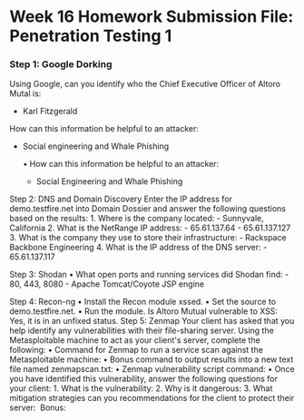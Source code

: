 # Week 16 Homework Submission File: Penetration Testing 1

### Step 1: Google Dorking
Using Google, can you identify who the Chief Executive Officer of Altoro Mutal is:
- Karl Fitzgerald

How can this information be helpful to an attacker:
- Social engineering and Whale Phishing

	•	How can this information be helpful to an attacker:
    - Social Engineering and Whale Phishing

Step 2: DNS and Domain Discovery
Enter the IP address for demo.testfire.net into Domain Dossier and answer the following questions based on the results:
	1.	Where is the company located:
    - Sunnyvale, California
	2.	What is the NetRange IP address:
    - 65.61.137.64 - 65.61.137.127
	3.	What is the company they use to store their infrastructure:
    - Rackspace Backbone Engineering
	4.	What is the IP address of the DNS server:
    - 65.61.137.117

Step 3: Shodan
	•	What open ports and running services did Shodan find:
		- 80, 443, 8080
		- Apache Tomcat/Coyote JSP engine

Step 4: Recon-ng
	•	Install the Recon module xssed.
	•	Set the source to demo.testfire.net.
	•	Run the module.
Is Altoro Mutual vulnerable to XSS: Yes, it is in an unfixed status.
Step 5: Zenmap
Your client has asked that you help identify any vulnerabilities with their file-sharing server. Using the Metasploitable machine to act as your client's server, complete the following:
	•	Command for Zenmap to run a service scan against the Metasploitable machine:
	•	Bonus command to output results into a new text file named zenmapscan.txt:
	•	Zenmap vulnerability script command:
	•	Once you have identified this vulnerability, answer the following questions for your client:
	1.	What is the vulnerability:
	2.	Why is it dangerous:
	3.	What mitigation strategies can you recommendations for the client to protect their server: 
Bonus:
